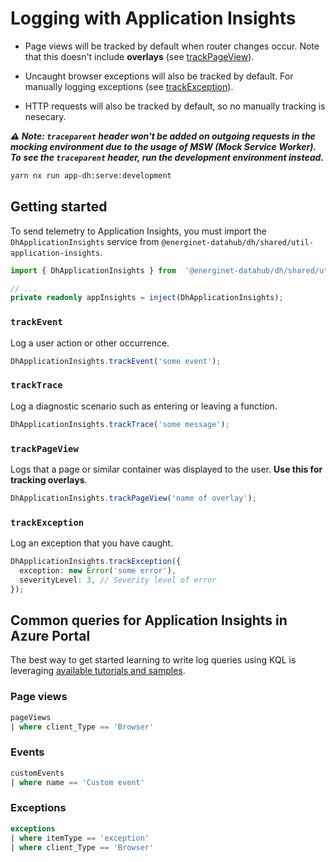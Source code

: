 # Logging with Application Insights

- Page views will be tracked by default when router changes occur. Note that this doesn't include **overlays** (see [trackPageView](#trackpageview)).

- Uncaught browser exceptions will also be tracked by default. For manually logging exceptions (see [trackException](#trackexception)).

- HTTP requests will also be tracked by default, so no manually tracking is nesecary.

**_⚠️ Note: `traceparent` header won't be added on outgoing requests in the mocking environment due to the usage of MSW (Mock Service Worker). To see the `traceparent` header, run the development environment instead._**

```sh
yarn nx run app-dh:serve:development
```

## Getting started

To send telemetry to Application Insights, you must import the `DhApplicationInsights` service from `@energinet-datahub/dh/shared/util-application-insights`.

```ts
import { DhApplicationInsights } from  '@energinet-datahub/dh/shared/util-application-insights';

// ...
private readonly appInsights = inject(DhApplicationInsights);
```

### `trackEvent`

Log a user action or other occurrence.

```ts
DhApplicationInsights.trackEvent('some event');
```

### `trackTrace`

Log a diagnostic scenario such as entering or leaving a function.

```ts
DhApplicationInsights.trackTrace('some message');
```

### `trackPageView`

Logs that a page or similar container was displayed to the user. **Use this for tracking overlays**.

```ts
DhApplicationInsights.trackPageView('name of overlay');
```

### `trackException`

Log an exception that you have caught.

```ts
DhApplicationInsights.trackException({
  exception: new Error('some error'),
  severityLevel: 3, // Severity level of error
});
```

## Common queries for Application Insights in Azure Portal

The best way to get started learning to write log queries using KQL is leveraging [available tutorials and samples](https://learn.microsoft.com/en-us/azure/azure-monitor/logs/log-query-overview#getting-started).

### Page views

```sql
pageViews
| where client_Type == 'Browser'
```

### Events

```sql
customEvents
| where name == 'Custom event'
```

### Exceptions

```sql
exceptions
| where itemType == 'exception'
| where client_Type == 'Browser'
```
